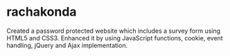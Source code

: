 # rachakonda
Created a password protected website which includes a survey form using HTML5 and CSS3. Enhanced it by using JavaScript functions, cookie, event handling, jQuery and Ajax implementation.
